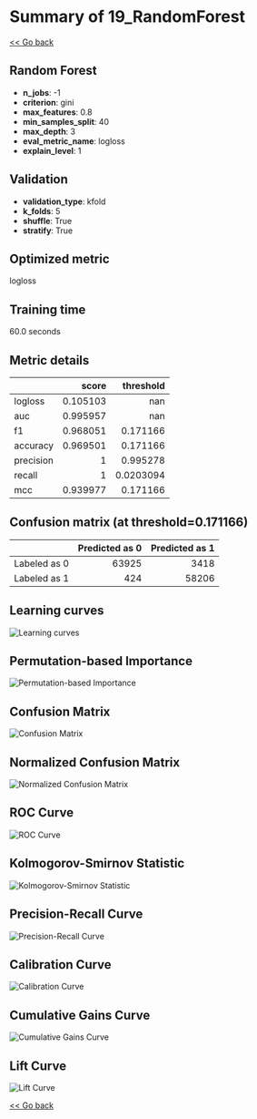 # Summary of 19_RandomForest

[<< Go back](../README.md)


## Random Forest
- **n_jobs**: -1
- **criterion**: gini
- **max_features**: 0.8
- **min_samples_split**: 40
- **max_depth**: 3
- **eval_metric_name**: logloss
- **explain_level**: 1

## Validation
 - **validation_type**: kfold
 - **k_folds**: 5
 - **shuffle**: True
 - **stratify**: True

## Optimized metric
logloss

## Training time

60.0 seconds

## Metric details
|           |    score |   threshold |
|:----------|---------:|------------:|
| logloss   | 0.105103 | nan         |
| auc       | 0.995957 | nan         |
| f1        | 0.968051 |   0.171166  |
| accuracy  | 0.969501 |   0.171166  |
| precision | 1        |   0.995278  |
| recall    | 1        |   0.0203094 |
| mcc       | 0.939977 |   0.171166  |


## Confusion matrix (at threshold=0.171166)
|              |   Predicted as 0 |   Predicted as 1 |
|:-------------|-----------------:|-----------------:|
| Labeled as 0 |            63925 |             3418 |
| Labeled as 1 |              424 |            58206 |

## Learning curves
![Learning curves](learning_curves.png)

## Permutation-based Importance
![Permutation-based Importance](permutation_importance.png)
## Confusion Matrix

![Confusion Matrix](confusion_matrix.png)


## Normalized Confusion Matrix

![Normalized Confusion Matrix](confusion_matrix_normalized.png)


## ROC Curve

![ROC Curve](roc_curve.png)


## Kolmogorov-Smirnov Statistic

![Kolmogorov-Smirnov Statistic](ks_statistic.png)


## Precision-Recall Curve

![Precision-Recall Curve](precision_recall_curve.png)


## Calibration Curve

![Calibration Curve](calibration_curve_curve.png)


## Cumulative Gains Curve

![Cumulative Gains Curve](cumulative_gains_curve.png)


## Lift Curve

![Lift Curve](lift_curve.png)



[<< Go back](../README.md)
